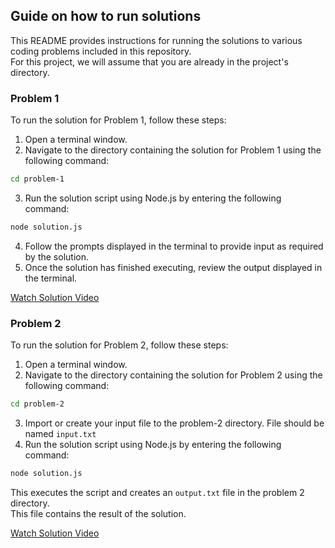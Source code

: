 ## Guide on how to run solutions

This README provides instructions for running the solutions to various coding problems included in this repository. \
For this project, we will assume that you are already in the project's directory.

### Problem 1
To run the solution for Problem 1, follow these steps:

1. Open a terminal window.
2. Navigate to the directory containing the solution for Problem 1 using the following command:
```bash
cd problem-1
```
3. Run the solution script using Node.js by entering the following command:
```bash
node solution.js
```
4. Follow the prompts displayed in the terminal to provide input as required by the solution.
5. Once the solution has finished executing, review the output displayed in the terminal.

[Watch Solution Video](solution-videos/problem-1-solution.mov)


### Problem 2
To run the solution for Problem 2, follow these steps:
1. Open a terminal window.
2. Navigate to the directory containing the solution for Problem 2 using the following command:
```bash
cd problem-2
```
3. Import or create your input file to the problem-2 directory. File should be named ``input.txt``
4. Run the solution script using Node.js by entering the following command:
```bash
node solution.js
```
This executes the script and creates an ``output.txt`` file in the problem 2 directory. \
This file contains the result of the solution.

[Watch Solution Video](solution-videos/problem-2-solution.mov)